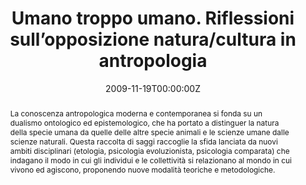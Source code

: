 ---
abstract: La conoscenza antropologica moderna e contemporanea si fonda su un dualismo ontologico ed epistemologico, che ha portato a distinguer la natura della specie umana da quelle delle altre specie animali e le scienze umane dalle scienze naturali. Questa raccolta di saggi raccoglie la sfida lanciata da nuovi ambiti disciplinari (etologia, psicologia evoluzionista, psicologia comparata) che indagano il modo in cui gli individui e le collettività si relazionano al mondo in cui vivono ed agiscono, proponendo nuove modalità teoriche e metodologiche.
authors:
- Alessandro Lutri
- admin
- Sabrina Tonutti
date: "2009-11-19T00:00:00Z"
doi: ""
featured: false
image:
  caption: ""
  focal_point: ""
  preview_only: false

links:
#  url: https://www.rivisteweb.it/doi/10.1422/20957
#- name: Link to published version
# - name: OSF repository
#  url: http://osf.io/fjkze/


publication: Lutri A., Acerbi A., Tonutti S. (2009), *Umano troppo umano. Riflessioni sull’opposizione natura/cultura in antropologia*, Firenze, SEID
publication_short: Firenze, SEID
publication_types: ['book']

publishDate: "2009-11-19T00:00:00Z"
slides: ""
summary: ""

tags:
# - digital media and cultural evolution
- cultural evolution and cultural attraction 
# - Quantitative analysis of large scale cultural data
# - individual-based models of cultural evolution

title: "Umano troppo umano. Riflessioni sull’opposizione natura/cultura in antropologia"
url_code: ""
url_dataset: ""
url_pdf: ""
url_poster: ""
url_project: ""
url_slides: ""
url_source: ""
url_video: ""
---